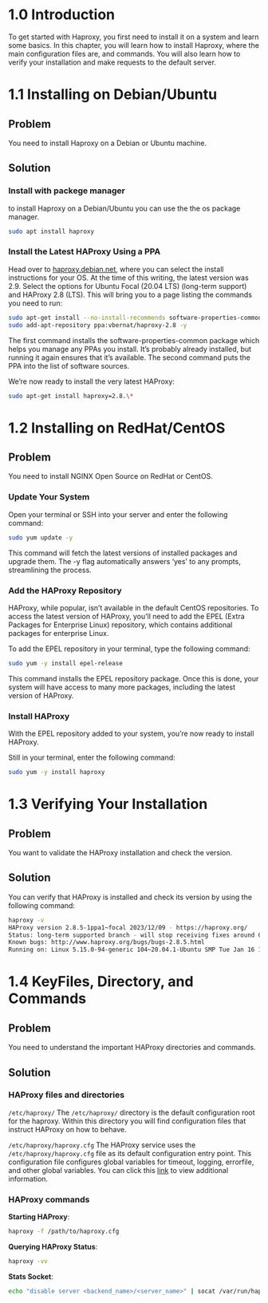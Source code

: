 # 1.0 Introduction 
To get started with Haproxy, you first need to install it
on a system and learn some basics. In this chapter, you will learn how to install
Haproxy, where the main configuration files are, and commands.
You will also learn how to verify your installation and make requests to the default
server.

# 1.1 Installing on Debian/Ubuntu

## Problem
You need to install Haproxy on a Debian or Ubuntu machine.

## Solution

### Install with packege manager

to install Haproxy on a Debian/Ubuntu you can use the the os
package manager.
```bash
sudo apt install haproxy
```
### Install the Latest HAProxy Using a PPA
Head over to [haproxy.debian.net](https://haproxy.debian.net), where you can select the install instructions for your OS. At the time of this writing, the latest version was 2.9. Select the options for Ubuntu Focal (20.04 LTS) (long-term support) and HAProxy 2.8 (LTS). This will bring you to a page listing the commands you need to run:
```bash
sudo apt-get install --no-install-recommends software-properties-common
sudo add-apt-repository ppa:vbernat/haproxy-2.8 -y
```
The first command installs the software-properties-common package which helps you manage any PPAs you install. It’s probably already installed, but running it again ensures that it’s available. The second command puts the PPA into the list of software sources.

We’re now ready to install the very latest HAProxy:
```bash
sudo apt-get install haproxy=2.8.\*
```

# 1.2 Installing on RedHat/CentOS

## Problem

You need to install NGINX Open Source on RedHat or CentOS.

### Update Your System

Open your terminal or SSH into your server and enter the following command:
```bash
sudo yum update -y
```
This command will fetch the latest versions of installed packages and upgrade them. The -y flag automatically answers ‘yes’ to any prompts, streamlining the process.

### Add the HAProxy Repository

HAProxy, while popular, isn’t available in the default CentOS repositories. To access the latest version of HAProxy, you’ll need to add the EPEL (Extra Packages for Enterprise Linux) repository, which contains additional packages for enterprise Linux.

To add the EPEL repository in your terminal, type the following command:
```bash
sudo yum -y install epel-release
```
This command installs the EPEL repository package. Once this is done, your system will have access to many more packages, including the latest version of HAProxy.

### Install HAProxy
With the EPEL repository added to your system, you’re now ready to install HAProxy.

Still in your terminal, enter the following command:
```bash
sudo yum -y install haproxy
```

# 1.3 Verifying Your Installation

## Problem
You want to validate the HAProxy installation and check the version.

## Solution
You can verify that HAProxy is installed and check its version by using the following
command:
```bash
haproxy -v
HAProxy version 2.8.5-1ppa1~focal 2023/12/09 - https://haproxy.org/
Status: long-term supported branch - will stop receiving fixes around Q2 2028.
Known bugs: http://www.haproxy.org/bugs/bugs-2.8.5.html
Running on: Linux 5.15.0-94-generic 104~20.04.1-Ubuntu SMP Tue Jan 16 13:34:09 UTC 2024 x86_64
```

# 1.4 KeyFiles, Directory, and Commands

## Problem
You need to understand the important HAProxy directories and commands.

## Solution

### HAProxy files and directories
`/etc/haproxy/`
The `/etc/haproxy/` directory is the default configuration root for the haproxy.
Within this directory you will find configuration files that instruct HAProxy on
how to behave.

`/etc/haproxy/haproxy.cfg`
The HAProxy service uses the `/etc/haproxy/haproxy.cfg` file as its default configuration entry point. This configuration file configures global variables for timeout, logging, errorfile, and other global variables. You can click this [link](https://www.haproxy.com/documentation/haproxy-configuration-manual/2-8r1/) to view additional information.

### HAProxy commands

**Starting HAProxy**:
```bash
haproxy -f /path/to/haproxy.cfg
```

**Querying HAProxy Status**:
```bash
haproxy -vv
```

**Stats Socket**:
```bash
echo "disable server <backend_name>/<server_name>" | socat /var/run/haproxy.sock stdio
```
